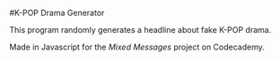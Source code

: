 #K-POP Drama Generator

This program randomly generates a headline about fake K-POP drama.

Made in Javascript for the *Mixed Messages* project on Codecademy.
